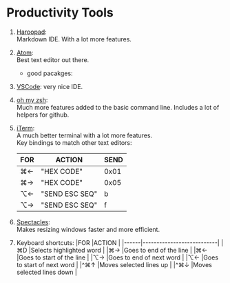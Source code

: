 # Productivity Tools

1. [Haroopad](http://pad.haroopress.com/page.html?f=editing-markdown):  
	Markdown IDE. With a lot more features.
2. [Atom](https://atom.io):  
	Best text editor out there.
    * good pacakges:
3. [VSCode](https://code.visualstudio.com/docs/?dv=osx):
	very nice IDE.
4. [oh my zsh](https://github.com/robbyrussell/oh-my-zsh):  
	Much more features added to the basic command line. Includes a lot of helpers for github.
5. [iTerm](https://www.iterm2.com):  
	A much better terminal with a lot more features.  
    Key bindings to match other text editors:

    |FOR  |ACTION        |SEND|
	|-----|--------------|----|
	|⌘←   |"HEX CODE"    |0x01|
    |⌘→   |"HEX CODE"    |0x05|
    |⌥←   |"SEND ESC SEQ"|b   |
    |⌥→   |"SEND ESC SEQ"|f   |

6. [Spectacles](https://www.spectacleapp.com):  
	Makes resizing windows faster and more efficient.
7. Keyboard shortcuts:
    |FOR  |ACTION                      |
	|------|---------------------------|
	|⌘D   |Selects highlighted word   |
    |⌘→   |Goes to end of the line    |
    |⌘←   |Goes to start of the line  |
    |⌥→   |Goes to end of next word   |
    |⌥←   |Goes to start of next word |
    |^⌘↑  |Moves selected lines up    |
    |^⌘↓  |Moves selected lines down  |
